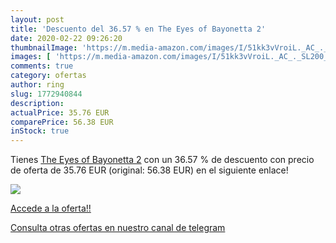 ```yaml
---
layout: post
title: 'Descuento del 36.57 % en The Eyes of Bayonetta 2'
date: 2020-02-22 09:26:20
thumbnailImage: 'https://m.media-amazon.com/images/I/51kk3vVroiL._AC_._SL200_.jpg'
images: [ 'https://m.media-amazon.com/images/I/51kk3vVroiL._AC_._SL200_.jpg' ]
comments: true
category: ofertas
author: ring
slug: 1772940844
description:
actualPrice: 35.76 EUR
comparePrice: 56.38 EUR
inStock: true
---
```


Tienes [The Eyes of Bayonetta 2](https://www.amazon.com/dp/1772940844/?tag=redken08-20) con un 36.57 % de descuento con precio de oferta de 35.76 EUR (original: 56.38 EUR) en el siguiente enlace!

[![](https://m.media-amazon.com/images/I/51kk3vVroiL._AC_._SL200_.jpg)](https://www.amazon.com/dp/1772940844/?tag=redken08-20)

[Accede a la oferta!!](https://www.amazon.com/dp/1772940844/?tag=redken08-20)

[Consulta otras ofertas en nuestro canal de telegram](https://t.me/s/ofertas25)
